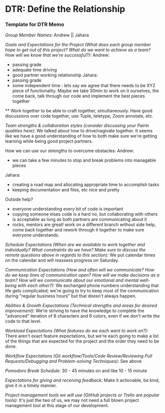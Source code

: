 # DTR: Define the Relationship

### Template for DTR Memo

*Group Member Names:* Andrew || Jahara

*Goals and Expectations for the Project (What does each group member hope to get out of this project? What do we want to achieve as a team? How will we know that we're successful?):*
Andrew: 
 - passing grade
 - adequate time driving
 - good partner working relationship
Jahara:
 - passing grade
 - some independent time : lets say we agree that there needs to be XYZ piece of functionality. Maybe we take 30min to work on it ourselves, the come back, talk through our code and implement the best pieces together
 
** Work together to be able to craft together, simultaneously. Have good discussions over code together, use Tuple, teletype, Zoom annotate, etc.
	
*Team strengths & collaboration styles (consider discussing your Pairin qualities here):*
We talked about how to drive/nagivate together. It seems like we have a good understanding of how to both make sure we're getting learning while being good project partners.

How we can use our strengths to overcome obstacles:
Andrew:
 - we can take a few minutes to stop and break problems into managable pieces
 
Jahara:
 - creating a road map and allocating appropriate time to accomplish tasks 
 - keeping documentation and files, etc nice and pretty 
 
Outside help?
 - everyone understanding every bit of code is important
 - copying someone elses code is a hard no, but collaborating with others is acceptable as long as both partners are communicating about it
 - rocks, mentors are great! work on a different branch without side help, come back together and rework through it together to make sure everyone understands.

*Schedule Expectations (When are we available to work together and individually? What constraints do we have? Make sure to discuss the remote questions above in regards to this section):*
We put calendar times on the calendar and will reassess progress on Saturday.

*Communication Expectations (How and often will we communicate? How do we keep lines of communication open? How will we make decisions as a team? How will we communicate about our emotional and mental well-being with each other?):*
We exchanged phone numbers understanding that life gets complicated; we're going to try to keep most of the communication during "regular business hours" but that doesn't always happen. 

*Abilities & Growth Expectations (Technical strengths and areas for desired improvement):*
We're striving to have the knowledge to complete the "advanced" iteration of 8 characters and 6 colors, even if we don't write the code to that level.

*Workload Expectations (What features do we each want to work on?):*
There aren't exact feature expectations, but we're each going to make a list of the things that are expected for the project and the order they need to be done. 

*Workflow Expectations (Git workflow/Tools/Code Review/Reviewing Pull Requests/Debugging and Problem-solving Techniques):*
See above

*Pomodoro Break Schedule:*
30 - 45 minutes on and like 10 - 15 minute

*Expectations for giving and receiving feedback:*
Make it actionable, be kind, give it in a timely manner.

*Project management tools we will use (GitHub projects or Trello are popular tools):*
It's just the two of us, we may not need a full blown project management tool at this stage of our development.


